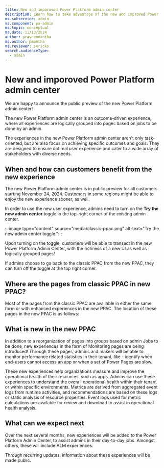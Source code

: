```yaml
---
title: New and imporoved Power Platform admin center
description: Learn how to take advantage of the new and improved Power Platform admin center.
ms.subservice: admin
ms.component: pa-admin
ms.topic: conceptual
ms.date: 11/13/2024
author: praveenmantha
ms.author: pmantha
ms.reviewer: sericks
search.audienceType: 
  - admin
---
```


# New and imporoved Power Platform admin center
                                                  
We are happy to announce the public preview of the new Power Platform admin center! 

The new Power Platform admin center is an outcome-driven experience, where all experiences are logically grouped into pages based on jobs to be done by an admin.

The experiences in the new Power Platform admin center aren't only task-oriented, but are also focus on achieving specific outcomes and goals. They are designed to ensure optimal user experience and cater to a wide array of stakeholders with diverse needs. 

## When and how can customers benefit from the new experience 

The new Power Platform admin center is in public preview for all customers starting November 24, 2024. Customers in some regions might be able to enjoy the new experience sooner, as well.  

In order to use the new user experience, admins need to turn on the **Try the new admin center** toggle in the top-right corner of the existing admin center. 

:::image type="content" source="media/classic-ppac.png" alt-text="Try the new admin center toggle.":::

Upon turning on the toggle, customers will be able to transact in the new Power Platform Admin Center, with the richness of a new UI as well as logically grouped pages! 

If admins choose to go back to the classic PPAC from the new PPAC, they can turn off the toggle at the top right corner. 

## Where are the pages from classic PPAC in new PPAC?  

Most of the pages from the classic PPAC are available in either the same form or with enhanced experiences in the new PPAC. The location of these pages in the new PPAC is as follows: 

<table>

## What is new in the new PPAC 

In addition to a reorganization of pages into groups based on admin Jobs to be done,  new experiences in the form of Monitoring pages are being introduced! Through these pages, admins and makers will be able to monitor performance related statistics in their tenant, like - identify when end-users cannot access an app or when a set of Power Pages are slow.  

These new experiences help organizations measure and improve the operational health of their resources, such as apps. Admins can use these experiences to understand the overall operational health within their tenant or within specific environments. Metrics are derived from aggregated event logs from runtime activities, and recommendations are based on these logs or static analysis of resource properties. Event logs used for metric calculations are available for review and download to assist in operational health analysis. 

## What can we expect next 

Over the next several months, new experiences will be added to the Power Platform Admin Center, to assist admins in their day-to-day jobs. Amongst others, these will include ALM experiences. 

Through recurring updates, information about these experiences will be made public. 

